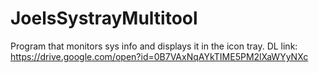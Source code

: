 # JoelsSystrayMultitool
Program that monitors sys info and displays it in the icon tray.
DL link: https://drive.google.com/open?id=0B7VAxNqAYkTIME5PM2lXaWYyNXc
